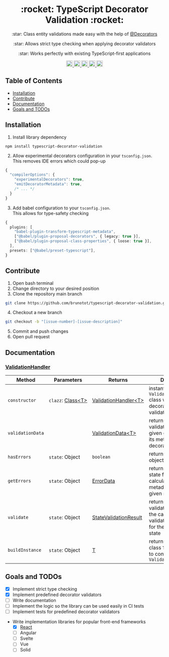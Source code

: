  <h1 align="center">:rocket: TypeScript Decorator Validation :rocket:</h1>

<p align="center">:star: Class entity validations made easy with the help of 
 <a href="https://www.typescriptlang.org/docs/handbook/decorators.html">@Decorators</a>
</p>
<p align="center">:star: Allows strict type checking when applying decorator validators</p>
<p align="center">:star: Works perfectly with existing TypeScript-first applications</p>

<p align="center">
 <a href="https://npmcharts.com/compare/typescript-decorator-validation?minimal=true">
  <img alt="Downloads per month" src="https://img.shields.io/npm/dm/typescript-decorator-validation" height="20"/>
 </a>
 
 <a href="https://www.npmjs.com/package/typescript-decorator-validation">
  <img alt="NPM Version" src="https://img.shields.io/npm/v/typescript-decorator-validation.svg" height="20"/>
 </a>
 
 <a href="https://github.com/brunotot/typescript-decorator-validation/graphs/contributors">
  <img alt="Contributors" src="https://img.shields.io/github/contributors/brunotot/typescript-decorator-validation" height="20"/>
 </a>
 
 <a href="https://github.com/brunotot/typescript-decorator-validation/graphs/commit-activity">
  <img alt="Maintained" src="https://img.shields.io/badge/Maintained%3F-yes-green.svg" height="20"/>
 </a>
 
 <a href="#">
  <img alt="Awesome badge" src="https://awesome.re/badge.svg" height="20"/>
 </a>
</p>

## Table of Contents

- [Installation](#installation)
- [Contribute](#contribute)
- [Documentation](#documentation)
- [Goals and TODOs](#goals-and-todos)

## Installation

1. Install library dependency
```
npm install typescript-decorator-validation
```
2. Allow experimental decorators configuration in your `tsconfig.json`. 
   <br>This removes IDE errors which could pop-up
```ts
{
  "compilerOptions": {
    "experimentalDecorators": true,
    "emitDecoratorMetadata": true,
    /* ... */
  }
}
```
3. Add babel configuration to your `tsconfig.json`.
   <br>This allows for type-safety checking
```ts
{
  plugins: [
    "babel-plugin-transform-typescript-metadata",
    ["@babel/plugin-proposal-decorators", { legacy: true }],
    ["@babel/plugin-proposal-class-properties", { loose: true }],
  ],
  presets: ["@babel/preset-typescript"],
}
```

## Contribute

1. Open bash terminal
2. Change directory to your desired position
3. Clone the repository main branch
```bash
git clone https://github.com/brunotot/typescript-decorator-validation.git
```
4. Checkout a new branch
```bash
git checkout -b "[issue-number]-[issue-description]"
```
5. Commit and push changes
6. Open pull request

## Documentation

### [ValidationHandler](https://github.com/brunotot/typescript-decorator-validation/blob/main/src/handler/ValidationHandler.ts#L28)

| Method        | Parameters | Returns | Description |
|---------------|------------|---------|-------------|
|`constructor`  |`clazz`:&nbsp;[Class\<T>](https://github.com/brunotot/typescript-decorator-validation/blob/main/src/handler/ValidationHandler.ts#L5)|[ValidationHandler\<T>](https://github.com/brunotot/typescript-decorator-validation/blob/main/src/handler/ValidationHandler.ts#L28)|instantiates `ValidationHandler` class with the given decorated class to validate|
| `validationData`  |                   | [ValidationData\<T>](https://github.com/brunotot/typescript-decorator-validation/blob/main/src/handler/ValidationHandler.ts#L15) | returns calculated validation data for given class through its metadata decorators           |
| `hasErrors`       | `state`:&nbsp;Object   | `boolean`          | returns `true` if state object has errors            |
| `getErrors`       | `state`:&nbsp;Object   | [ErrorData](https://github.com/brunotot/typescript-decorator-validation/blob/main/src/handler/ValidationHandler.ts#L19)        | returns object error state from the calculated validation metadata for the given state object |
| `validate`        | `state`:&nbsp;Object   | [StateValidationResult](https://github.com/brunotot/typescript-decorator-validation/blob/main/src/handler/ValidationHandler.ts#L23) | returns object state validation result from the calculated validation metadata for the given object state |
| `buildInstance`   | `state`:&nbsp;Object   | [T](https://github.com/brunotot/typescript-decorator-validation/blob/main/src/handler/ValidationHandler.ts#L36)                | returns instantiated class `T` which is used to construct `ValidationHandler<T>` |

## Goals and TODOs

- [x] Implement strict type checking
- [x] Implement predefined decorator validators
- [ ] Write documentation  
- [ ] Implement the logic so the library can be used easily in CI tests
- [ ] Implement tests for predefined decorator validators
- Write implementation libraries for popular front-end frameworks 
	- [x] [React](https://github.com/brunotot/react-decorate-form)
	- [ ] Angular
	- [ ] Svelte
	- [ ] Vue
	- [ ] Solid

